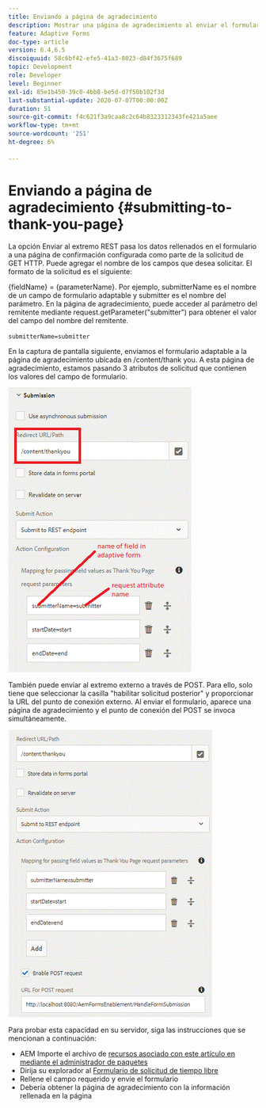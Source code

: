 ```yaml
---
title: Enviando a página de agradecimiento
description: Mostrar una página de agradecimiento al enviar el formulario adaptable
feature: Adaptive Forms
doc-type: article
version: 6.4,6.5
discoiquuid: 58c6bf42-efe5-41a3-8023-d84f3675f689
topic: Development
role: Developer
level: Beginner
exl-id: 85e1b450-39c0-4bb8-be5d-d7f50b102f3d
last-substantial-update: 2020-07-07T00:00:00Z
duration: 51
source-git-commit: f4c621f3a9caa8c2c64b8323312343fe421a5aee
workflow-type: tm+mt
source-wordcount: '251'
ht-degree: 6%

---
```


# Enviando a página de agradecimiento {#submitting-to-thank-you-page}

La opción Enviar al extremo REST pasa los datos rellenados en el formulario a una página de confirmación configurada como parte de la solicitud de GET HTTP. Puede agregar el nombre de los campos que desea solicitar. El formato de la solicitud es el siguiente:

\{fieldName\} = \{parameterName\}. Por ejemplo, submitterName es el nombre de un campo de formulario adaptable y submitter es el nombre del parámetro. En la página de agradecimiento, puede acceder al parámetro del remitente mediante request.getParameter(&quot;submitter&quot;) para obtener el valor del campo del nombre del remitente.

`submitterName=submitter`

En la captura de pantalla siguiente, enviamos el formulario adaptable a la página de agradecimiento ubicada en /content/thank you. A esta página de agradecimiento, estamos pasando 3 atributos de solicitud que contienen los valores del campo de formulario.

![Página de agradecimiento](assets/thankyoupage.gif)

También puede enviar al extremo externo a través de POST. Para ello, solo tiene que seleccionar la casilla &quot;habilitar solicitud posterior&quot; y proporcionar la URL del punto de conexión externo. Al enviar el formulario, aparece una página de agradecimiento y el punto de conexión del POST se invoca simultáneamente.

![Capturar configuración](assets/capture.gif)

Para probar esta capacidad en su servidor, siga las instrucciones que se mencionan a continuación:

* AEM Importe el archivo de [recursos asociado con este artículo en mediante el administrador de paquetes](assets/submittingtorestendpoint.zip)
* Dirija su explorador al [Formulario de solicitud de tiempo libre](http://localhost:4502/content/dam/formsanddocuments/helpx/timeoffrequestform/jcr:content?wcmmode=disabled)
* Rellene el campo requerido y envíe el formulario
* Debería obtener la página de agradecimiento con la información rellenada en la página
